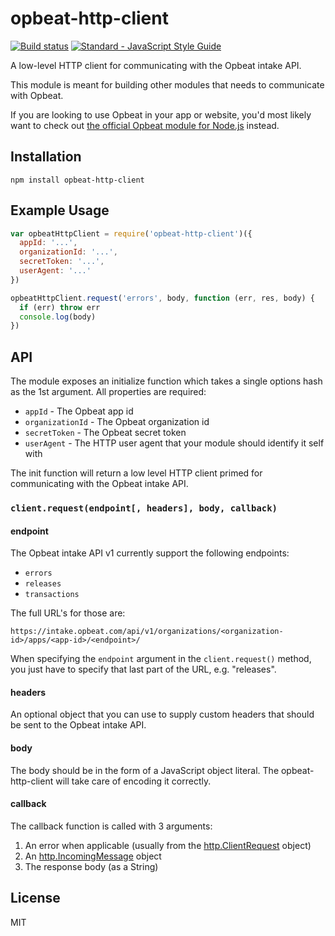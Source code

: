 # opbeat-http-client

[![Build status](https://travis-ci.org/elastic/apm-nodejs-http-client.svg?branch=opbeat)](https://travis-ci.org/elastic/apm-nodejs-http-client)
[![Standard - JavaScript Style Guide](https://img.shields.io/badge/code%20style-standard-brightgreen.svg?style=flat)](https://github.com/feross/standard)

A low-level HTTP client for communicating with the Opbeat intake API.

This module is meant for building other modules that needs to
communicate with Opbeat.

If you are looking to use Opbeat in your app or website, you'd most
likely want to check out [the official Opbeat module for
Node.js](https://github.com/opbeat/opbeat-node) instead.

## Installation

```
npm install opbeat-http-client
```

## Example Usage

```js
var opbeatHttpClient = require('opbeat-http-client')({
  appId: '...',
  organizationId: '...',
  secretToken: '...',
  userAgent: '...'
})

opbeatHttpClient.request('errors', body, function (err, res, body) {
  if (err) throw err
  console.log(body)
})
```

## API

The module exposes an initialize function which takes a single options
hash as the 1st argument. All properties are required:

- `appId` - The Opbeat app id
- `organizationId` - The Opbeat organization id
- `secretToken` - The Opbeat secret token
- `userAgent` - The HTTP user agent that your module should identify it
  self with

The init function will return a low level HTTP client primed for
communicating with the Opbeat intake API.

### `client.request(endpoint[, headers], body, callback)`

#### endpoint

The Opbeat intake API v1 currently support the following endpoints:

- `errors`
- `releases`
- `transactions`

The full URL's for those are:

```
https://intake.opbeat.com/api/v1/organizations/<organization-id>/apps/<app-id>/<endpoint>/
```

When specifying the `endpoint` argument in the `client.request()`
method, you just have to specify that last part of the URL, e.g.
"releases".

#### headers

An optional object that you can use to supply custom headers that should
be sent to the Opbeat intake API.

#### body

The body should be in the form of a JavaScript object literal. The
opbeat-http-client will take care of encoding it correctly.

#### callback

The callback function is called with 3 arguments:

1. An error when applicable (usually from the
   [http.ClientRequest](https://nodejs.org/api/http.html#http_class_http_clientrequest)
   object)
1. An
   [http.IncomingMessage](https://nodejs.org/api/http.html#http_http_incomingmessage)
   object
1. The response body (as a String)

## License

MIT
